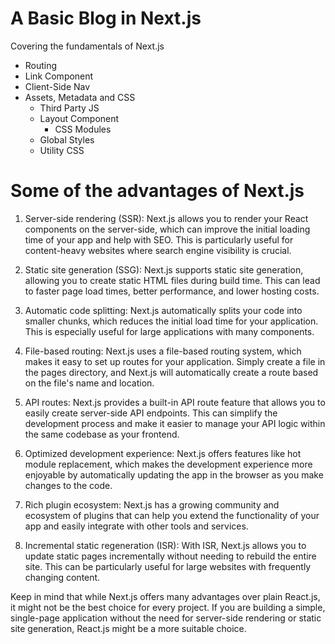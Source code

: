 # A Basic Blog in Next.js

 Covering the fundamentals of Next.js
- Routing
- Link Component
- Client-Side Nav
- Assets, Metadata and CSS
  - Third Party JS
  - Layout Component
    - CSS Modules
  - Global Styles
  - Utility CSS 



# Some of the advantages of Next.js
1. Server-side rendering (SSR): Next.js allows you to render your React components on the server-side, which can improve the initial loading time of your app and help with SEO. This is particularly useful for content-heavy websites where search engine visibility is crucial.

2. Static site generation (SSG): Next.js supports static site generation, allowing you to create static HTML files during build time. This can lead to faster page load times, better performance, and lower hosting costs.

3. Automatic code splitting: Next.js automatically splits your code into smaller chunks, which reduces the initial load time for your application. This is especially useful for large applications with many components.

4. File-based routing: Next.js uses a file-based routing system, which makes it easy to set up routes for your application. Simply create a file in the pages directory, and Next.js will automatically create a route based on the file's name and location.

5. API routes: Next.js provides a built-in API route feature that allows you to easily create server-side API endpoints. This can simplify the development process and make it easier to manage your API logic within the same codebase as your frontend.

6. Optimized development experience: Next.js offers features like hot module replacement, which makes the development experience more enjoyable by automatically updating the app in the browser as you make changes to the code.

7. Rich plugin ecosystem: Next.js has a growing community and ecosystem of plugins that can help you extend the functionality of your app and easily integrate with other tools and services.

8. Incremental static regeneration (ISR): With ISR, Next.js allows you to update static pages incrementally without needing to rebuild the entire site. This can be particularly useful for large websites with frequently changing content.

Keep in mind that while Next.js offers many advantages over plain React.js, it might not be the best choice for every project. If you are building a simple, single-page application without the need for server-side rendering or static site generation, React.js might be a more suitable choice.
 